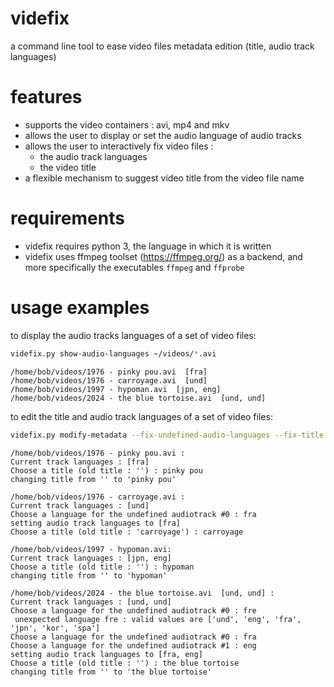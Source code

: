 # videfix
a command line tool to ease video files metadata edition (title, audio track languages)


# features

- supports the video containers : avi, mp4 and mkv
- allows the user to display or set the audio language of audio tracks
- allows the user to interactively fix video files :
    - the audio track languages
    - the video title
- a flexible mechanism to suggest video title from the video file name

# requirements

- videfix requires python 3, the language in which it is written
- videfix uses ffmpeg toolset (https://ffmpeg.org/) as a backend, and more specifically the executables `ffmpeg` and `ffprobe`

# usage examples

to display the audio tracks languages of a set of video files:
``` sh
videfix.py show-audio-languages ~/videos/*.avi
```

```
/home/bob/videos/1976 - pinky pou.avi  [fra] 
/home/bob/videos/1976 - carroyage.avi  [und] 
/home/bob/videos/1997 - hypoman.avi  [jpn, eng] 
/home/bob/videos/2024 - the blue tortoise.avi  [und, und] 
```

to edit the title and audio track languages of a set of video files:
``` sh
videfix.py modify-metadata --fix-undefined-audio-languages --fix-title --add-title-guesser 'filename_re:^(?P<year>[0-9]+) - (?P<title>[^\\[.]+)' --movie-file-path ~/videos/*.avi
```

```
/home/bob/videos/1976 - pinky pou.avi :
Current track languages : [fra]
Choose a title (old title : '') : pinky pou
changing title from '' to 'pinky pou'

/home/bob/videos/1976 - carroyage.avi :
Current track languages : [und]
Choose a language for the undefined audiotrack #0 : fra
setting audio track languages to [fra]
Choose a title (old title : 'carroyage') : carroyage

/home/bob/videos/1997 - hypoman.avi:
Current track languages : [jpn, eng]
Choose a title (old title : '') : hypoman
changing title from '' to 'hypoman'

/home/bob/videos/2024 - the blue tortoise.avi  [und, und] :
Current track languages : [und, und]
Choose a language for the undefined audiotrack #0 : fre
 unexpected language fre : valid values are ['und', 'eng', 'fra', 'jpn', 'kor', 'spa'] 
Choose a language for the undefined audiotrack #0 : fra 
Choose a language for the undefined audiotrack #1 : eng
setting audio track languages to [fra, eng]
Choose a title (old title : '') : the blue tortoise
changing title from '' to 'the blue tortoise'
```




